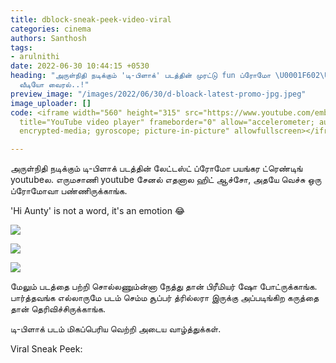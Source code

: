 ```yaml
---
title: dblock-sneak-peek-video-viral
categories: cinema
authors: Santhosh
tags:
- arulnithi
date: 2022-06-30 10:44:15 +0530
heading: "அருள்நிதி நடிக்கும் 'டி-பிளாக்' படத்தின் முரட்டு fun ப்ரோமோ \U0001F602\U0001F602\U0001F602..
  வீடியோ வைரல்..!"
preview_image: "/images/2022/06/30/d-bloack-latest-promo-jpg.jpeg"
image_uploader: []
code: <iframe width="560" height="315" src="https://www.youtube.com/embed/ooZTowHQscQ"
  title="YouTube video player" frameborder="0" allow="accelerometer; autoplay; clipboard-write;
  encrypted-media; gyroscope; picture-in-picture" allowfullscreen></iframe>

---
```

அருள்நிதி நடிக்கும் டி-பிளாக் படத்தின் லேட்டஸ்ட் ப்ரோமோ பயங்கர ட்ரெண்டிங் youtubeல. எருமசாணி youtube சேனல் எதனால ஹிட் ஆச்சோ, அதயே வெச்சு ஒரு ப்ரோமோவா பண்ணிருக்காங்க.

'Hi Aunty' is not a word, it's an emotion 😂

![](/images/2022/06/30/d-bloack-release-3-jpg.jpeg)

![](/images/2022/06/30/d-bloack-release-2-jpg.jpeg)

![](/images/2022/06/30/d-bloack-release-1-jpg.jpeg)

மேலும் படத்தை பற்றி சொல்லணும்ன்னா நேத்து தான் பிரீமியர் ஷோ போட்ருக்காங்க. பார்த்தவங்க எல்லாருமே படம் செம்ம சூப்பர் த்ரில்லரா இருக்கு அப்படிங்கிற கருத்தை தான் தெரிவிச்சிருக்காங்க.

டி-பிளாக் படம் மிகப்பெரிய வெற்றி அடைய வாழ்த்துக்கள்.

Viral Sneak Peek:
